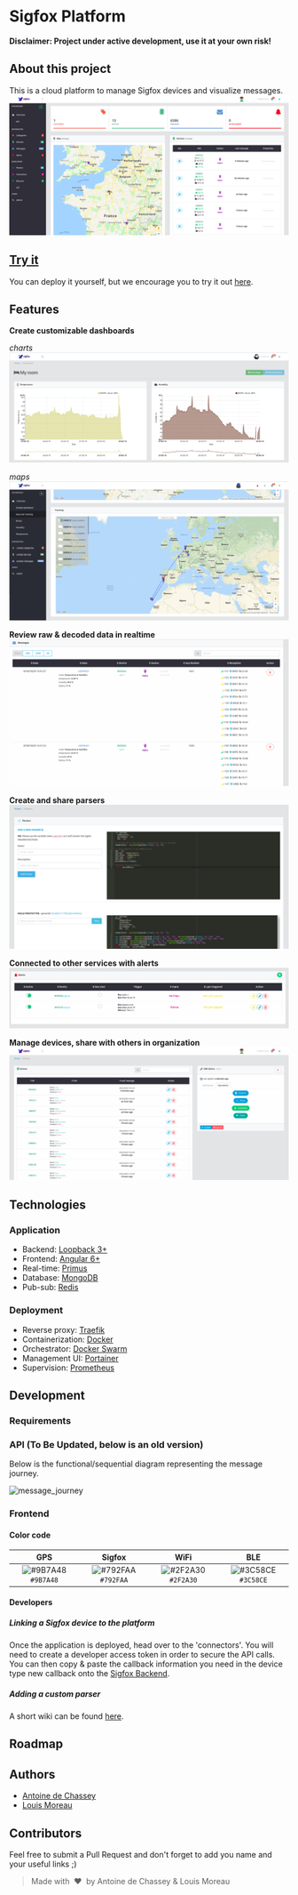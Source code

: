 # Sigfox Platform

**Disclaimer: Project under active development, use it at your own risk!**

## About this project
This is a cloud platform to manage Sigfox devices and visualize messages.
![overview](doc/img/overview.png)

## [Try it](https://try.iotagency.sigfox.com)
You can deploy it yourself, but we encourage you to try it out [here](https://try.iotagency.sigfox.com).

## Features  

**Create customizable dashboards**

*charts*
![dashboard_temp_hum](doc/img/dashboard_temp_hum.png)

*maps*
![tracking](doc/img/dashboard_tracking.png)

**Review raw & decoded data in realtime**
![message](doc/img/message.png)

**Create and share parsers**
![parser](doc/img/parser.png)

**Connected to other services with alerts**
![alert](doc/img/alert.png)

**Manage devices, share with others in organization**
![device](doc/img/device.png)

## Technologies

### Application

 * Backend: [Loopback 3+](https://loopback.io/)
 * Frontend: [Angular 6+](https://angular.io/)
 * Real-time: [Primus](https://github.com/primus/primus)
 * Database: [MongoDB](https://www.mongodb.com/en)
 * Pub-sub: [Redis](https://redis.io/)
 
 ### Deployment
 
 * Reverse proxy: [Traefik](https://traefik.io/)
 * Containerization: [Docker](https://www.docker.com/)
 * Orchestrator: [Docker Swarm](https://docs.docker.com/engine/swarm/)
 * Management UI: [Portainer](https://portainer.io/)
 * Supervision: [Prometheus](https://prometheus.io/)

## Development

### Requirements

### API (To Be Updated, below is an old version)

Below is the functional/sequential diagram representing the message journey.

![message_journey](doc/img/message-journey.png)

### Frontend

#### Color code

| GPS | Sigfox | WiFi | BLE |
| :-------: | :-------: | :-------:	| :-------: |
| ![#9B7A48](https://placehold.it/15/9B7A48/000000?text=+) `#9B7A48` | ![#792FAA](https://placehold.it/15/792FAA/000000?text=+) `#792FAA` | ![#2F2A30](https://placehold.it/15/2f2A30/000000?text=+) `#2F2A30` | ![#3C58CE](https://placehold.it/15/3C58CE/000000?text=+) `#3C58CE` |

#### Developers

##### Linking a Sigfox device to the platform

Once the application is deployed, head over to the 'connectors'. You will need to create a developer access token in order to secure the API calls. You can then copy & paste the callback information you need in the device type new callback onto the [Sigfox Backend](https://backend.sigfox.com/).

##### Adding a custom parser

A short wiki can be found [here](https://github.com/IoT-Makers/sigfox-platform/wiki/Adding-a-custom-parser).

## Roadmap


## Authors

* [Antoine de Chassey](https://github.com/AntoinedeChassey)
* [Louis Moreau](https://github.com/luisomoreau)

## Contributors

Feel free to submit a Pull Request and don't forget to add you name and your useful links ;)

> Made with &nbsp;:heart:&nbsp; by Antoine de Chassey & Louis Moreau
